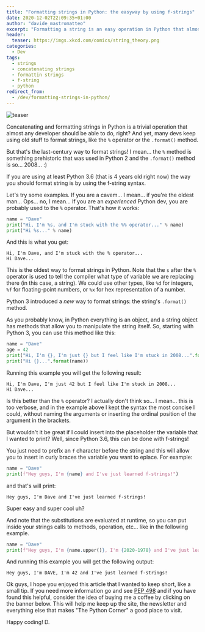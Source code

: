 ```yaml
---
title: "Formatting strings in Python: the easyway by using f-strings"
date: 2020-12-02T22:09:35+01:00
author: "davide_mastromatteo"
excerpt: "Formatting a string is an easy operation in Python that almost any developer can do. But are you sure you're doing it right?"
header:
  teaser: https://imgs.xkcd.com/comics/string_theory.png
categories:
  - Dev
tags:
  - strings
  - concatenating strings
  - formattin strings
  - f-string
  - python
redirect_from:
  - /dev/formatting-strings-in-python/
---
```

![teaser](https://imgs.xkcd.com/comics/string_theory.png)

Concatenating and formatting strings in Python is a trivial operation that almost any developer should be able to do, right?
And yet, many devs keep using old stuff to format strings, like the `%` operator or the `.format()` method.

But that's the last-century way to format strings! I mean... the `%` method is something prehistoric that was used in Python 2 and the `.format()` method is so... 2008... :)

If you are using at least Python 3.6 (that is 4 years old right now) the way you should format string is by using the f-string syntax.

Let's try some examples.
If you are a cavem... I mean... if you're the oldest man... Ops... no, I mean... If you are an *experienced* Python dev, you are probably used to the `%` operator. That's how it works:

```python
name = "Dave"
print("Hi, I'm %s, and I'm stuck with the %% operator..." % name)
print("Hi %s..." % name)
```
And this is what you get:

```console
Hi, I'm Dave, and I'm stuck with the % operator...
Hi Dave...
```

This is the oldest way to format strings in Python. Note that the `s` after the `%` operator is used to tell the compiler what type of variable we are replacing there (in this case, a string). We could use other types, like `%d` for integers, `%f` for floating-point numbers, or `%x` for hex representation of a number.

Python 3 introduced a *new* way to format strings: the string's `.format()` method.

As you probably know, in Python everything is an object, and a string object has methods that allow you to manipulate the string itself. 
So, starting with Python 3, you can use this method like this:

```python
name = "Dave"
age = 42
print("Hi, I'm {}, I'm just {} but I feel like I'm stuck in 2008...".format(name, age))
print("Hi {}...".format(name))
```
Running this example you will get the following result:

```console
Hi, I'm Dave, I'm just 42 but I feel like I'm stuck in 2008...
Hi Dave...
```

Is this better than the `%` operator? I actually don't think so... I mean... this is too verbose, and in the example above I kept the syntax the most concise I could, without naming the arguments or inserting the ordinal position of the argument in the brackets.

But wouldn't it be great if I could insert into the placeholder the variable that I wanted to print? Well, since Python 3.6, this can be done with f-strings!

You just need to prefix an `f` character before the string and this will allow you to insert in curly braces the variable you want to eplace.
For example:

```python
name = "Dave"
print(f"Hey guys, I'm {name} and I've just learned f-strings!")
```

and that's will print:

```console
Hey guys, I'm Dave and I've just learned f-strings!
```

Super easy and super cool uh?

And note that the substitutions are evaluated at runtime, so you can put inside your strings calls to methods, operation, etc... like in the following example.

```python
name = "Dave"
print(f"Hey guys, I'm {name.upper()}, I'm {2020-1978} and I've just learned f-strings!")
```

And running this example you will get the following output:

```console
Hey guys, I'm DAVE, I'm 42 and I've just learned f-strings!
```

Ok guys, I hope you enjoyed this article that I wanted to keep short, like a small tip. If you need more information go and see [PEP 498](https://www.python.org/dev/peps/pep-0498/) and if you have found this helpful, consider the idea of buying me a coffee by clicking on the banner below. This will help me keep up the site, the newsletter and everything else that makes "The Python Corner" a good place to visit.

Happy coding!
D.

